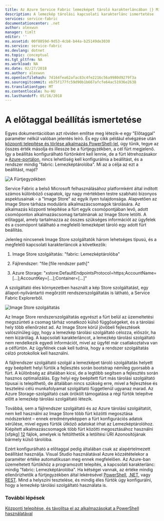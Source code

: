 ```yaml
---
title: Az Azure Service Fabric lemezképet tároló karakterláncában |} Microsoft Docs
description: A lemezkép tárolási kapcsolati karakterlánc ismertetése
services: service-fabric
documentationcenter: .net
author: alexwun
manager: timlt
editor: ''
ms.assetid: 00f8059d-9d53-4cb8-b44a-b25149de3030
ms.service: service-fabric
ms.devlang: dotnet
ms.topic: conceptual
ms.tgt_pltfrm: NA
ms.workload: NA
ms.date: 02/27/2018
ms.author: alexwun
ms.openlocfilehash: 7d164fea62afac83c4fe2216c56a9980d9279f3a
ms.sourcegitcommit: eb75f177fc59d90b1b667afcfe64ac51936e2638
ms.translationtype: MT
ms.contentlocale: hu-HU
ms.lasthandoff: 05/16/2018
---
```

# <a name="understand-the-imagestoreconnectionstring-setting"></a>A előtaggal beállítás ismertetése

Egyes dokumentációban azt röviden említse meg létezik-e egy "Előtaggal" paraméter nélkül valóban jelentés leíró. És egy cikk például elvégzése után [központi telepítése és törlése alkalmazás PowerShell-lel][10], úgy tűnik, tegye az összes érték másolja és illessze be a fürtjegyzékben, a cél fürt megjelenő. Így a beállítás konfigurálható fürtönként kell lennie, de a fürt létrehozásakor a [Azure-portálon][11], nincs lehetőség kell konfigurálnia a beállítást, és a rendszer mindig "fabric: Lemezképtárolóba". Mi az a célja az ezt a beállítást, majd?

![A Fürtjegyzékben][img_cm]

Service Fabric a belső Microsoft felhasználásához platformként által indított számos különböző csapatok, így nagy mértékben testre szabható bizonyos aspektusainak - a "Image Store" az egyik ilyen tulajdonsága. Alapvetően az Image Store tárháza moduláris alkalmazáscsomagok tárolására. Az alkalmazás központi telepítése a fürt egyik csomópontjában levő, adott csomóponton alkalmazáscsomag tartalmának az Image Store letölti. A előtaggal, amely tartalmazza az összes szükséges információt az ügyfelek és a csomópont található a megfelelő lemezképet tároló egy adott fürt beállítás.

Jelenleg nincsenek Image Store szolgáltatók három lehetséges típusú, és a megfelelő kapcsolati karakterláncok a következők:

1. Image Store szolgáltatás: "fabric: Lemezképtárolóba"

2. Fájlrendszer: "file:[file rendszer path]"

3. Azure Storage: "xstore:DefaultEndpointsProtocol=https;AccountName=[...];AccountKey=[...];Container=[...]"

A szolgáltató éles környezetben használt a kép Store szolgáltatást, egy állapot-nyilvántartó megőrzött rendszerszolgáltatás is látható, a Service Fabric Explorerből. 

![Image Store szolgáltatás][img_is]

Az Image Store rendszerszolgáltatás egyrészt a fürt belül az üzemeltetési megszünteti a csomag tárház vonatkozó külső függőségeket, és a tárolási hely több ellenőrzést ad. Az Image Store körül jövőbeli fejlesztések valószínűleg úgy, hogy a lemezkép tárolási szolgáltató célozza, először, ha nem kizárólag. A kapcsolati karakterláncot, a lemezkép tárolási szolgáltató nem rendelkezik egyedi információt, mivel az ügyfél már csatlakoztatva van a célfürtön. Az ügyfélnek csak kell tudnia, hogy a rendszer szolgáltatás célzó protokollok kell használni.

A fájlrendszer szolgáltató szolgál a lemezképet tároló szolgáltatás helyett egy beépített helyi fürtök a fejlesztés során bootstrap némileg gyorsabb a fürt. A különbség az általában kicsi, de a legtöbb segítsen a fejlesztés során hasznos optimalizálás. Egy helyi egy beépített fürt más tárolási szolgáltató típusai is telepíthető, de általában nincs szükség erre, mivel a fejlesztése és tesztelési célú munkafolyamat szolgáltató függetlenül ugyanaz marad. Az Azure Storage-szolgáltató csak örökölt támogatása a régi fürtök telepítve előtt a lemezkép tárolási szolgáltató létezik.

Továbbá, sem a fájlrendszer szolgáltató és az Azure tárolási szolgáltatót, nem kell használni az Image Store több fürt közötti megosztása módszerként – ennek eredményeképpen a fürt konfigurációs adatok sérülése, mivel egyes fürtök ütköző adatokat írhat az Lemezképtárolóhoz. Kiépített alkalmazáscsomagok több fürt közötti megosztásához használni [sfpkg] [ 12] fájlok, amelyek is feltölthetők a letöltési URI Azonosítójának bármely külső tárolóba.

Ezért konfigurálható a előtaggal pedig általában csak az alapértelmezett beállítást használja. Visual Studio használatával Azure közzétételekor a paraméter értéke automatikusan meg ennek megfelelően. Az Azure-ban üzemeltetett fürtökhöz a programozott telepítés, a kapcsolati karakterlánc: mindig "fabric: Lemezképtárolóba". Ha kétségei vannak, az értéke mindig ellenőrizhetők a fürtjegyzékben által lekérésével [PowerShell](https://docs.microsoft.com/powershell/servicefabric/vlatest/get-servicefabricclustermanifest), [.NET](https://msdn.microsoft.com/library/azure/mt161375.aspx), vagy [REST](https://docs.microsoft.com/rest/api/servicefabric/get-a-cluster-manifest). Mind a helyszíni tesztelése, és mindig éles fürtök úgy konfigurálni, hogy a lemezkép tárolási szolgáltató használata is.

### <a name="next-steps"></a>További lépések
[Központi telepítése, és távolítsa el az alkalmazásokat a PowerShell használatával][10]

<!--Image references-->
[img_is]: ./media/service-fabric-image-store-connection-string/image_store_service.png
[img_cm]: ./media/service-fabric-image-store-connection-string/cluster_manifest.png

[10]: service-fabric-deploy-remove-applications.md
[11]: service-fabric-cluster-creation-via-portal.md
[12]: service-fabric-package-apps.md#create-an-sfpkg
